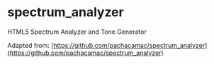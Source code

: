 # spectrum_analyzer
HTML5 Spectrum Analyzer and Tone Generator


Adapted from: [https://github.com/pachacamac/spectrum_analyzer](https://github.com/pachacamac/spectrum_analyzer)

